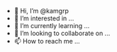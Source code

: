 - 👋 Hi, I’m @kamgrp
- 👀 I’m interested in ...
- 🌱 I’m currently learning ...
- 💞️ I’m looking to collaborate on ...
- 📫 How to reach me ...

<!---
kamgrp/kamgrp is a ✨ special ✨ repository because its `README.md` (this file) appears on your GitHub profile.
You can click the Preview link to take a look at your changes.
--->
